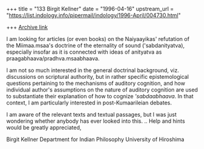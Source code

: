 +++
title = "133 Birgit Kellner"
date = "1996-04-16"
upstream_url = "https://list.indology.info/pipermail/indology/1996-April/004730.html"

+++
[Archive link](https://list.indology.info/pipermail/indology/1996-April/004730.html)

I am looking for articles (or even books) on the Naiyaayikas' refutation of the 
Miimaa.msaa's doctrine of the eternality of sound  ('sabdanityatva),
especially insofar as it is connected with ideas of anityatva as
praagabhaava/pradhva.msaabhaava.

 I am not so much interested in the general doctrinal background, viz.
discussions on scriptural authority, but in rather specific epistemological
questions pertaining to the mechanisms of auditory cognition, and how
individual author's assumptions on the nature of auditory cognition are used
to substantiate their explanation of how to cognize _'sabdaabhaava_. In that
context, I am particularly interested in post-Kumaarileian debates. 

I am aware of the relevant texts and textual passages, but I was just
wondering whether anybody has ever looked into this. 
..
Help and hints would be greatly appreciated, 

Birgit Kellner
Department for Indian Philosophy
University of Hiroshima





